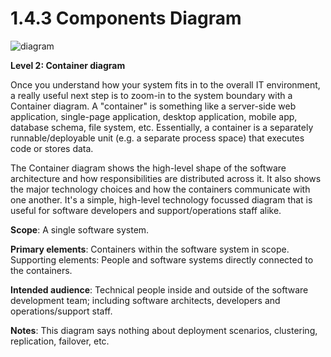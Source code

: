 # 1.4.3 Components Diagram

![diagram](https://www.plantuml.com/plantuml/svg/0/jLPBSzem4BxxLsov5AO9N7hggIHXccH8e3ocqvD7jXMZH9PSIGvbEltlNSbFOgKFPie5eTtzzjlTJn8VjI7A51aFtZ0HyoAXi3Ccrnyc4qNsuvIPNH4LcgfO2aE56SSocv14CIAUUP4NayltvqjEXDdUpIUS6AeDReMNw4sOe6gS_mViB9V2-ZliO3xzkjXkmYytc-jmFliqkxyQZeAWOJ1aUKYIZ8am9uBoCnZS22oQSwfWAHMkO6hDiBJc0TfNHNG0AM156DVm3gwbsJD5hMdAkTnhS7YG4K5I2go6mtsH0Cab4oP3VdemQcbSHSCaGeGhOaX4j4DRIcrIHVNdkVsrDXBN6Dy2EC0EFXCFKcN4C2aGUttGXcRXxBiPqZ13iWWoExSBqCxaKDqAC0uq5GaJAL3hSaHkQ0YwRh18cAQO63GprDUA5IMn6JzgQzliQ9N7eHiRhGcd5hdcTY4BaH1ri4CeVNtzlo3n4tA3CcWmWXy1uASPz90KLX_iWSMkTZk8uvqUrywmhC8q68b5fG9RU5OkYjnrLz5OFbDrW9nelPSgGVOlahS3iQ3jBs_ITRoZIS5fCpV7JuDy00Id2WssKxgNfXdpKOUcSOmjDB-hhwCFBB8IPLT5lLIE208ixBSNUYdpmfwu1D1WTK4QMLHTAwrxFCCj0I0LsvS9TTMKJd_-kQ8QemTkQdeXtYE2nfL2Ecg-RFRz8qFjQIpfMu4tZ4lPnlQoSTbeS2x_B3vlAJL63pnAmqSPQGotHo9LzlJ0BUvuKwomrIoZxlH5hRyX-idE_6SGh2ZlNN_7Sjvgwh1krulxoVLcirnZf2-iAy-_3kgVsrT3UwvjB-nyS3mfqqOvOtk3sSZ6iRa4ou4sJYMrbdz7ZOxEwAL3VJxyreu2_0wU3bSrTWr-5bNgLo4g-okQxpZwFTmzlyqJFBnbbMyr86zJwAEZN7PPvhMwZwOL-EVbNZTy7vBorTehl2jAcRgtOueCdYa-837cXSNgpjUJ4p4wlJyHeHt6YG3LN4wCRYLr0a3m4ULk_mdz0W00)

**Level 2: Container diagram**

Once you understand how your system fits in to the overall IT environment, a really useful next step is to zoom-in to the system boundary with a Container diagram. A "container" is something like a server-side web application, single-page application, desktop application, mobile app, database schema, file system, etc. Essentially, a container is a separately runnable/deployable unit (e.g. a separate process space) that executes code or stores data.

The Container diagram shows the high-level shape of the software architecture and how responsibilities are distributed across it. It also shows the major technology choices and how the containers communicate with one another. It's a simple, high-level technology focussed diagram that is useful for software developers and support/operations staff alike.

**Scope**: A single software system.

**Primary elements**: Containers within the software system in scope.
Supporting elements: People and software systems directly connected to the containers.

**Intended audience**: Technical people inside and outside of the software development team; including software architects, developers and operations/support staff.

**Notes**: This diagram says nothing about deployment scenarios, clustering, replication, failover, etc.